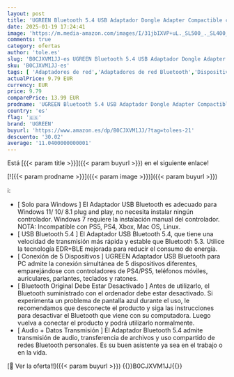 ```yaml
---
layout: post
title: 'UGREEN Bluetooth 5.4 USB Adaptador Dongle Adapter Compactible con Mando de PS5 PS4 Switch Auriculares Teclado Ratón Altavoces Conector PC para Windows 11 10 8.1'
date: 2025-01-19 17:24:41
image: 'https://m.media-amazon.com/images/I/31jbIXVP+uL._SL500_._SL400_.jpg'
comments: true
category: ofertas
author: 'tole.es'
slug: 'B0CJXVM1JJ-es UGREEN Bluetooth 5.4 USB Adaptador Dongle Adapter...'
sku: 'B0CJXVM1JJ-es'
tags: [ 'Adaptadores de red','Adaptadores de red Bluetooth','Dispositivos de red','Informática','ps4','ps5','ugreen','🇪🇸', ]
actualPrice: 9.79 EUR
currency: EUR
price: 9.79
comparePrice: 13.99 EUR
prodname: 'UGREEN Bluetooth 5.4 USB Adaptador Dongle Adapter Compactible con Mando de PS5 PS4 Switch Auriculares Teclado Ratón Altavoces Conector PC para Windows 11 10 8.1'
country: 'es'
flag: '🇪🇸'
brand: 'UGREEN'
buyurl: 'https://www.amazon.es/dp/B0CJXVM1JJ/?tag=tolees-21'
descuento: '30.02'
average: '11.0400000000001'
---
```


Está [{{< param title >}}]({{< param buyurl >}}) en el siguiente enlace!

[![{{< param prodname >}}]({{< param image >}})]({{< param buyurl >}})

ℹ️:

- [ Solo para Windows ] El Adaptador USB Bluetooth es adecuado para Windows 11/ 10/ 8.1 plug and play, no necesita instalar ningún controlador. Windows 7 requiere la instalación manual del controlador. NOTA: Incompatible con PS5, PS4, Xbox, Mac OS, Linux.
- [ USB Bluetooth 5.4 ] El Adaptador USB Bluetooth 5.4, que tiene una velocidad de transmisión más rápida y estable que Bluetooth 5.3. Utilice la tecnología EDR+BLE mejorada para reducir el consumo de energía.
- [ Conexión de 5 Dispositivos ] UGREEN Adaptador USB Bluetooth para PC admite la conexión simultánea de 5 dispositivos diferentes, emparejándose con controladores de PS4/PS5, teléfonos móviles, auriculares, parlantes, teclados y ratones.
- [ Bluetooth Original Debe Estar Desactivado ] Antes de utilizarlo, el Bluetooth suministrado con el ordenador debe estar desactivado. Si experimenta un problema de pantalla azul durante el uso, le recomendamos que desconecte el producto y siga las instrucciones para desactivar el Bluetooth que viene con su computadora. Luego vuelva a conectar el producto y podrá utilizarlo normalmente.
- [ Audio + Datos Transmisión ] El Adaptador Bluetooth 5.4 admite transmisión de audio, transferencia de archivos y uso compartido de redes Bluetooth personales. Es su buen asistente ya sea en el trabajo o en la vida.

[🛒 Ver la oferta!!]({{< param buyurl >}})
{{<world>}}B0CJXVM1JJ{{</world>}}
